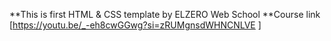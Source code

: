 **This is first HTML & CSS template by ELZERO Web School
**Course link [https://youtu.be/_-eh8cwGGwg?si=zRUMgnsdWHNCNLVE ]
